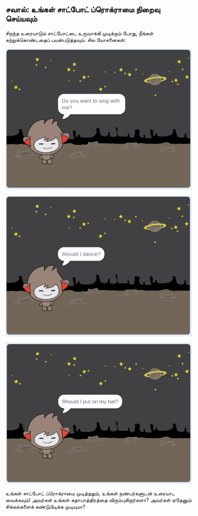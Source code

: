 ## சவால்: உங்கள் சாட்போட் ப்ரொக்ராமை நிறைவு செய்யவும்

சிறந்த உரையாடும் சாட்போட்டை உருவாக்கி முடிக்கும் போது, நீங்கள் கற்றுக்கொண்டதைப் பயன்படுத்தவும். சில யோசனைகள்:

![சாட்போட் யோசனைகள்](images/chatbot-ideas1.png)

![சாட்போட் யோசனைகள்](images/chatbot-ideas2.png)

![சாட்போட் யோசனைகள்](images/chatbot-ideas3.png)

உங்கள் சாட்போட் ப்ரொக்ராமை முடித்ததும், உங்கள் நண்பர்களுடன் உரையாட வைக்கவும்! அவர்கள் உங்கள் கதாபாத்திரத்தை விரும்புகிறார்களா? அவர்கள் ஏதேனும் சிக்கல்களைக் கண்டுபிடிக்க முடியுமா?